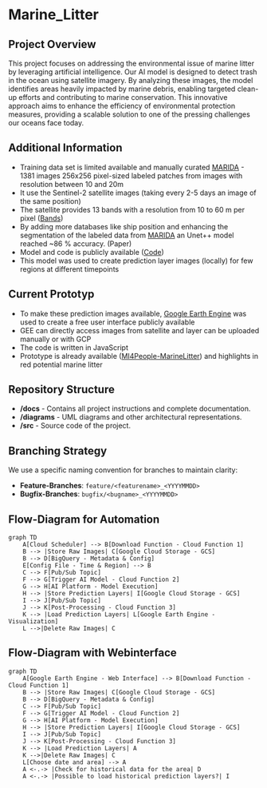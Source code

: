 # Marine_Litter

## Project Overview

This project focuses on addressing the environmental issue of marine litter by leveraging artificial intelligence. Our AI model is designed to detect trash in the ocean using satellite imagery. By analyzing these images, the model identifies areas heavily impacted by marine debris, enabling targeted clean-up efforts and contributing to marine conservation. This innovative approach aims to enhance the efficiency of environmental protection measures, providing a scalable solution to one of the pressing challenges our oceans face today. 

## Additional Information
- Training data set is limited available and manually curated [MARIDA](https://journals.plos.org/plosone/article?id=10.1371/journal.pone.0262247) - 1381 images 256x256 pixel-sized labeled patches from images with resolution between 10 and 20m
- It use the Sentinel-2 satellite images (taking every 2-5 days an image of the same position)
- The satellite provides 13 bands with a resolution from 10 to 60 m per pixel ([Bands](https://sentinels.copernicus.eu/web/sentinel/user-guides/sentinel-2-msi/resolutions/spatial))
- By adding more databases like ship position and enhancing the segmentation of the labeled data from [MARIDA](https://journals.plos.org/plosone/article?id=10.1371/journal.pone.0262247) an Unet++ model reached ~86 % accuracy. (Paper)
- Model and code is publicly available ([Code](https://github.com/MarcCoru/marinedebrisdetector))
- This model was used to create prediction layer images (locally) for few regions at different timepoints

## Current Prototyp
- To make these prediction images available, [Google Earth Engine](https://earthengine.google.com/) was used to create a free user interface publicly available
- GEE can directly access images from satellite and layer can be uploaded manually or with GCP
- The code is written in JavaScript
- Prototype is already available ([MI4People-MarineLitter](https://mi4people.projects.earthengine.app/view/marine-litter)) and highlights in red potential marine litter


## Repository Structure

- **/docs** - Contains all project instructions and complete documentation.
- **/diagrams** - UML diagrams and other architectural representations.
- **/src** - Source code of the project.

## Branching Strategy

We use a specific naming convention for branches to maintain clarity:

- **Feature-Branches**: `feature/<featurename>_<YYYYMMDD>`
- **Bugfix-Branches**: `bugfix/<bugname>_<YYYYMMDD>`


## Flow-Diagram for Automation

```mermaid
graph TD
    A[Cloud Scheduler] --> B[Download Function - Cloud Function 1]
    B --> |Store Raw Images| C[Google Cloud Storage - GCS]
    B --> D[BigQuery - Metadata & Config]
    E[Config File - Time & Region] --> B 
    C --> F[Pub/Sub Topic]
    F --> G[Trigger AI Model - Cloud Function 2]
    G --> H[AI Platform - Model Execution]
    H --> |Store Prediction Layers| I[Google Cloud Storage - GCS]
    I --> J[Pub/Sub Topic]
    J --> K[Post-Processing - Cloud Function 3]
    K --> |Load Prediction Layers| L[Google Earth Engine - Visualization]
    L -->|Delete Raw Images| C
```


## Flow-Diagram with Webinterface
```mermaid
graph TD
    A[Google Earth Engine - Web Interface] --> B[Download Function - Cloud Function 1]
    B --> |Store Raw Images| C[Google Cloud Storage - GCS]
    B --> D[BigQuery - Metadata & Config]
    C --> F[Pub/Sub Topic]
    F --> G[Trigger AI Model - Cloud Function 2]
    G --> H[AI Platform - Model Execution]
    H --> |Store Prediction Layers| I[Google Cloud Storage - GCS]
    I --> J[Pub/Sub Topic]
    J --> K[Post-Processing - Cloud Function 3]
    K --> |Load Prediction Layers| A
    K -->|Delete Raw Images| C
    L[Choose date and area] --> A
    A <-.-> |Check for historical data for the area| D
    A <-.-> |Possible to load historical prediction layers?| I
```

